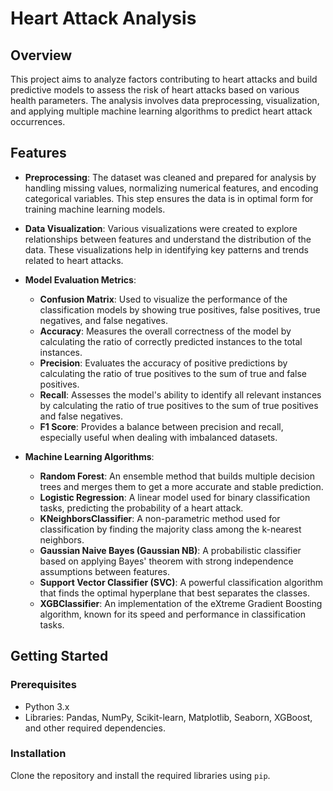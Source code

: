 # Heart Attack Analysis

## Overview
This project aims to analyze factors contributing to heart attacks and build predictive models to assess the risk of heart attacks based on various health parameters. The analysis involves data preprocessing, visualization, and applying multiple machine learning algorithms to predict heart attack occurrences.

## Features

- **Preprocessing**: The dataset was cleaned and prepared for analysis by handling missing values, normalizing numerical features, and encoding categorical variables. This step ensures the data is in optimal form for training machine learning models.

- **Data Visualization**: Various visualizations were created to explore relationships between features and understand the distribution of the data. These visualizations help in identifying key patterns and trends related to heart attacks.

- **Model Evaluation Metrics**:
  - **Confusion Matrix**: Used to visualize the performance of the classification models by showing true positives, false positives, true negatives, and false negatives.
  - **Accuracy**: Measures the overall correctness of the model by calculating the ratio of correctly predicted instances to the total instances.
  - **Precision**: Evaluates the accuracy of positive predictions by calculating the ratio of true positives to the sum of true and false positives.
  - **Recall**: Assesses the model's ability to identify all relevant instances by calculating the ratio of true positives to the sum of true positives and false negatives.
  - **F1 Score**: Provides a balance between precision and recall, especially useful when dealing with imbalanced datasets.

- **Machine Learning Algorithms**:
  - **Random Forest**: An ensemble method that builds multiple decision trees and merges them to get a more accurate and stable prediction.
  - **Logistic Regression**: A linear model used for binary classification tasks, predicting the probability of a heart attack.
  - **KNeighborsClassifier**: A non-parametric method used for classification by finding the majority class among the k-nearest neighbors.
  - **Gaussian Naive Bayes (Gaussian NB)**: A probabilistic classifier based on applying Bayes' theorem with strong independence assumptions between features.
  - **Support Vector Classifier (SVC)**: A powerful classification algorithm that finds the optimal hyperplane that best separates the classes.
  - **XGBClassifier**: An implementation of the eXtreme Gradient Boosting algorithm, known for its speed and performance in classification tasks.

## Getting Started

### Prerequisites
- Python 3.x
- Libraries: Pandas, NumPy, Scikit-learn, Matplotlib, Seaborn, XGBoost, and other required dependencies.

### Installation
Clone the repository and install the required libraries using `pip`.

